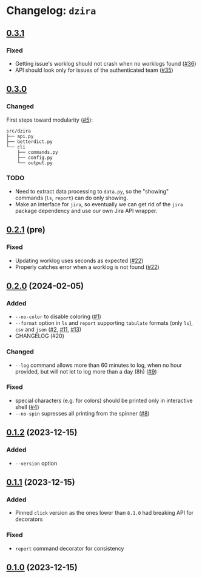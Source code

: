 # Changelog: `dzira`

## [0.3.1](https://github.com/caseneuve/dzira/releases/tag/v0.3.1)

### Fixed

* Getting issue's worklog should not crash when no worklogs found ([#36](https://github.com/caseneuve/dzira/issues/36))
* API should look only for issues of the authenticated team ([#35](https://github.com/caseneuve/dzira/issues/35))


## [0.3.0](https://github.com/caseneuve/dzira/releases/tag/v0.3.0)

### Changed

First steps toward modularity ([#5](https://github.com/caseneuve/dzira/issues/5)):

```
src/dzira
├── api.py
├── betterdict.py
└── cli
    ├── commands.py
    ├── config.py
    └── output.py
```

### TODO

- Need to extract data processing to `data.py`, so the "showing"
  commands (`ls`, `report`) can do only showing.
- Make an interface for `jira`, so eventually we can get rid of the
  `jira` package dependency and use our own Jira API wrapper.


## [0.2.1](https://github.com/caseneuve/dzira/releases/tag/v0.2) (pre)

### Fixed

* Updating worklog uses seconds as expected ([#22](https://github.com/caseneuve/dzira/issues/22))
* Properly catches error when a worklog is not found ([#22](https://github.com/caseneuve/dzira/issues/22))


## [0.2.0](https://github.com/caseneuve/dzira/releases/tag/v0.2) (2024-02-05)

### Added

* `--no-color` to disable coloring ([#1](https://github.com/caseneuve/dzira/issues/1)) 
* `--format` option in `ls` and `report` supporting `tabulate` formats (only
  `ls`), `csv` and `json` ([#2](https://github.com/caseneuve/dzira/issues/2),
  [#11](https://github.com/caseneuve/dzira/issues/11),
  [#13](https://github.com/caseneuve/dzira/issues/13))
* CHANGELOG (#20)

### Changed 

* `--log` command allows more than 60 minutes to log, when no hour provided, but
  will not let to log more than a day (8h)
  ([#9](https://github.com/caseneuve/dzira/issues/9))

### Fixed

* special characters (e.g. for colors) should be printed only in interactive
  shell ([#4](https://github.com/caseneuve/dzira/issues/4))
* `--no-spin` supresses all printing from the spinner
  ([#8](https://github.com/caseneuve/dzira/issues/8))


## [0.1.2](https://github.com/caseneuve/dzira/releases/tag/v0.1.2) (2023-12-15)

### Added

- `--version` option


## [0.1.1](https://github.com/caseneuve/dzira/releases/tag/v0.1.1) (2023-12-15)

### Added

- Pinned `click` version as the ones lower than `8.1.0` had breaking API for decorators

### Fixed

- `report` command decorator for consistency


## [0.1.0](https://github.com/caseneuve/dzira/releases/tag/v0.1) (2023-12-15)
